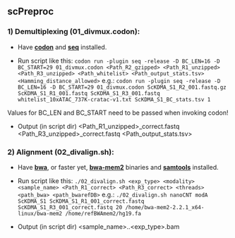## scPreproc
### 1) Demultiplexing (01_divmux.codon):
- Have [**codon**](https://github.com/exaloop/codon#install) and [**seq**](https://github.com/exaloop/seq#installation) installed.

- Run script like this:
`codon run -plugin seq -release -D BC_LEN=16 -D BC_START=29 01_divmux.codon <Path_R2_gzipped> <Path_R1_unzipped> <Path_R3_unzipped> <Path_whitelist> <Path_output_stats.tsv> <Hamming_distance_allowed>`
e.g.:
`codon run -plugin seq -release -D BC_LEN=16 -D BC_START=29 01_divmux.codon ScKDMA_S1_R2_001.fastq.gz ScKDMA_S1_R1_001.fastq ScKDMA_S1_R3_001.fastq whitelist_10xATAC_737K-cratac-v1.txt ScKDMA_S1_BC_stats.tsv 1`

Values for BC_LEN and BC_START need to be passed when invoking codon!

- Output (in script dir)
<Path_R1_unzipped>_correct.fastq
<Path_R3_unzipped>_correct.fastq
<Path_output_stats.tsv>

### 2) Alignment (02_divalign.sh):
- Have [**bwa**](https://github.com/lh3/bwa), or faster yet, [**bwa-mem2**](https://github.com/bwa-mem2/bwa-mem2) binaries and [**samtools**](https://github.com/samtools/samtools) installed.

- Run script like this:
`./02_divalign.sh <exp_type> <modality> <sample_name> <Path_R1_correct> <Path_R3_correct> <threads> <path_bwa> <path_bwarefDB>`
e.g.:
`./02_divalign.sh nanoCNT modA ScKDMA_S1 ScKDMA_S1_R1_001_correct.fastq ScKDMA_S1_R3_001_correct.fastq 20 /home/bwa-mem2-2.2.1_x64-linux/bwa-mem2 /home/refBWAmem2/hg19.fa`

- Output (in script dir)
<sample_name>.<modality>.<exp_type>.bam